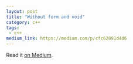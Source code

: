 ```yaml
---
layout: post
title: "Without form and void"
category: c++
tags:
 - c++
medium_link: https://medium.com/p/cfc62091d4d6
---
```


Read it [on Medium](https://medium.com/p/cfc62091d4d6?source=brevzin.github.io).
